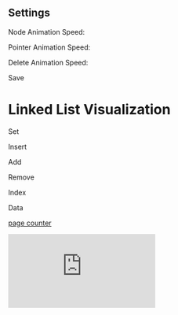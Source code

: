 Settings
--------

Node Animation Speed:

Pointer Animation Speed:

Delete Animation Speed:

Save

Linked List Visualization
=========================

Set

Insert

Add

Remove

Index

Data

  
[page counter](https://www.freecounterstat.com)

[![page counter](https://counter5.stat.ovh/private/freecounterstat.php?c=fbp12lg5qfuxxlsmlznhmyuh5qc33xr2 "page counter")](https://www.freecounterstat.com "page counter")
